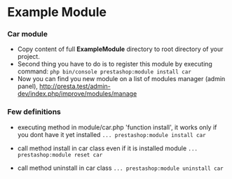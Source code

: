 # Example Module

### Car module

* Copy content of full **ExampleModule** directory to root directory of your project.
* Second thing you have to do is to register this module by executing command:
`php bin/console prestashop:module install car`
* Now you can find you new module on a list of modules manager (admin panel), http://presta.test/admin-dev/index.php/improve/modules/manage
### Few definitions
* executing method in module/car.php 'function install', it works only if you dont have it yet installed
 `... prestashop:module install car`

* call method install in car class even if it is installed module
 `... prestashop:module reset car`

* call method uninstall in car class
`... prestashop:module uninstall car`
